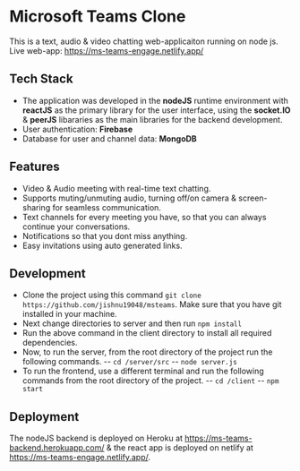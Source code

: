 # Microsoft Teams Clone

This is a text, audio & video chatting web-applicaiton running on node js.  
Live web-app: https://ms-teams-engage.netlify.app/


## Tech Stack

- The application was developed in the **nodeJS** runtime environment with **reactJS** as the primary library for the user interface, using the **socket.IO** & **peerJS** libararies as the main libraries for the backend development.
- User authentication:  **Firebase**
- Database for user and channel data: **MongoDB**
 

## Features

- Video & Audio meeting with real-time text chatting.
- Supports muting/unmuting audio, turning off/on camera & screen-sharing for seamless communication.
- Text channels for every meeting you have, so that you can always continue your conversations.
- Notifications so that you dont miss anything.
- Easy invitations using auto generated links.

## Development

- Clone the project using this command ``git clone https://github.com/jishnu19048/msteams``.
Make sure that you have git installed in your machine.
- Next change directories to server and then run ``npm install``
- Run the above command in the client directory to install all required dependencies.
- Now, to run the server, from the root directory of the project run the following commands.
-- ``cd /server/src``
-- ``node server.js``
-  To run the frontend, use a different terminal and run the following commands from the root directory of the project.
-- ``cd /client``
-- ``npm start``


## Deployment
The nodeJS backend is deployed on Heroku at https://ms-teams-backend.herokuapp.com/ & the react app is deployed on netlify at https://ms-teams-engage.netlify.app/.

